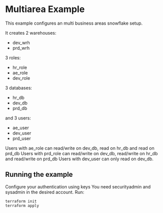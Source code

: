 # Multiarea Example

This example configures an multi business areas snowflake setup.

It creates 2 warehouses:

- dev_wrh
- prd_wrh

3 roles:

- hr_role
- ae_role
- dev_role

3 databases:

- hr_db
- dev_db
- prd_db

and 3 users:

- ae_user
- dev_user
- prd_user

Users with ae_role can read/write on dev_db, read on hr_db and read on prd_db
Users with prd_role can read/write on dev_db, read/write  on hr_db and read/write  on prd_db
Users with dev_user can only read on dev_db.

## Running the example

Configure your authentication using keys
You need securityadmin and sysadmin in the desired account.
Run:

```
terraform init
terraform apply
```